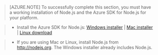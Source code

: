 > [AZURE.NOTE]
> To successfully complete this section, you must have a working installation of Node.js and the Azure SDK for Node.js for your platform.

>* Install the Azure SDK for Node.js: <a href="http://go.microsoft.com/fwlink/?LinkId=254279">Windows installer</a> | <a href="http://azuresdkscu.blob.core.chinacloudapi.cn/downloads04/azure-cli.0.9.10.dmg">Mac installer</a> | <a href="http://azuresdkscu.blob.core.chinacloudapi.cn/downloads04/azure-cli.0.9.10.tar.gz">Linux download</a></li>

>* If you are using Mac or Linux, install Node.js from <a href="http://nodejs.org">http://nodejs.org</a>. The Windows installer already includes Node.js.


